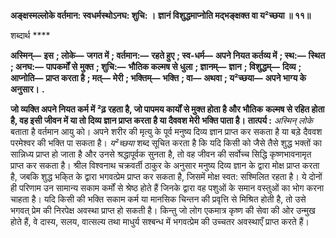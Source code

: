 **अङ्क्षस्मल्लोके वर्तमान: स्वधर्मस्थोऽनघ: शुचि: ।** **ज्ञानं विशुद्धमाप्नोति मद्भङ्क्षक्त वा य²च्छया ॥ ११॥** 

शब्दार्थ **** 

**अस्मिन्—** **इस** **; लोके—** **जगत में** **; वर्तमान:—** **रहते हुए** **; स्व-धर्म—** **अपने नियत कर्तव्य में** **; स्थ:—** **स्थित** **; अनघ:—** **पापकर्मों से** **मुक्त** **; शुचि:—** **भौतिक कल्मष से धुला** **; ज्ञानम्—** **ज्ञान** **; विशुद्धम्—** **दिव्य** **; आप्नोति—** **प्राप्त करता है** **; मत्—** **मेरी** **; भक्तिम्—** **भक्ति** **; वा—** **अथवा** **; य²च्छया—** **अपने भाग्य के अनुसार।** **.** 

**जो व्यक्ति अपने नियत कर्म में ²ढ़ रहता है, जो पापमय कार्यों से मुक्त होता है और भौतिक** **कल्मष से रहित होता है, वह इसी जीवन में या तो दिव्य ज्ञान प्राप्त करता है या दैववश मेरी** **भक्ति पाता है।** **तात्पर्य :** *अस्मिन् लोके* बताता है वर्तमान आयु को। अपने शरीर की मृत्यु के पूर्व मनुष्य दिव्य ज्ञान प्राप्त कर सकता है या बड़े दैववश परमेश्वर की भक्ति पा सकता है। *य²च्छया* शब्द सूचित करता है कि यदि किसी को जैसे तैसे शुद्ध भक्तों का सान्निध्य प्राप्त हो जाता है और उनसे श्रद्धापूर्वक सुनता है, तो वह जीवन की सर्वोच्च सिद्धि कृष्णभावनामृत प्राप्त कर सकता है। श्रील विश्वनाथ चक्रवर्ती ठाकुर के अनुसार मनुष्य दिव्य ज्ञान के द्वारा मोक्ष प्राप्त करता है, जबकि शुद्ध भकि्त के द्वारा भगवत्प्रेम प्राप्त कर सकता है, जिसमें मोक्ष स्वत: सश्मिलित रहता है। ये दोनों ही परिणाम उन सामान्य सकाम कर्मों से श्रेष्ठ होते हैं जिनके द्वारा वह पशुओं के समान वस्तुओं का भोग करना चाहता है। यदि किसी की भक्ति सकाम कर्म या मानसिक चिन्तन की प्रवृत्ति से मिश्रित होती है, तो उसे भगवत् प्रेम की निरपेक्ष अवस्था प्राप्त हो सकती है। किन्तु जो लोग एकमात्र कृष्ण की सेवा की ओर उन्मुख होते हैं, वे दास्य, सलय, वात्सल्य तथा माधुर्य सश्बन्ध में भगवत्प्रेम की उच्चतर अवस्थाएँ प्राप्त करते हैं।  